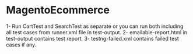 # MagentoEcommerce
1- Run CartTest and SearchTest as separate or you can run both including all test cases from runner.xml file in test-output.
2- emailable-report.html in test-output contains test report.
3- testng-failed.xml contains failed test cases if any.
